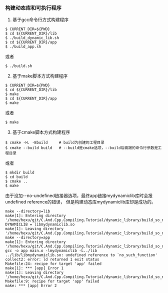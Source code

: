 ### 构建动态库和可执行程序

1. 基于gcc命令行方式构建程序
```
$ CURRENT_DIR=${PWD}
$ cd ${CURRENT_DIR}/lib
$ ./build_dynamic_lib.sh
$ cd ${CURRENT_DIR}/app
$ ./build_app.sh
```
或者
```
$ ./build.sh
```

2. 基于make脚本方式构建程序
```
$ CURRENT_DIR=${PWD}
$ cd ${CURRENT_DIR}/lib
$ make
$ cd ${CURRENT_DIR}/app
$ make
```
或者
```
$ make
```

3. 基于cmake脚本方式构建程序
```
$ cmake -H. -Bbuild     # build为创建的工程目录
$ cmake --build build   # --build是cmake选项，--build后面跟的命令行参数是工程目录
```
或者
```
$ mkdir build
$ cd build
$ cmake ..
$ make
```

由于没加--no-undefined链接器选项，最终app链接mydynamiclib库时会报undefined reference的错误，
但是构建动态库mydynamiclib库却是成功的。

```
make --directory=lib 
make[1]: Entering directory '/home/hexu/git/C.And.Cpp.Compiling.Tutorial/dynamic_library/build_so_no_undefined/default/c/lib'
DYNAMICLIB = libmydynamiclib.so
make[1]: Leaving directory '/home/hexu/git/C.And.Cpp.Compiling.Tutorial/dynamic_library/build_so_no_undefined/default/c/lib'
make --directory=app 
make[1]: Entering directory '/home/hexu/git/C.And.Cpp.Compiling.Tutorial/dynamic_library/build_so_no_undefined/default/c/app'
gcc -o app main.o -lmydynamiclib -L../lib
../lib/libmydynamiclib.so: undefined reference to `no_such_function'
collect2: error: ld returned 1 exit status
Makefile:24: recipe for target 'app' failed
make[1]: *** [app] Error 1
make[1]: Leaving directory '/home/hexu/git/C.And.Cpp.Compiling.Tutorial/dynamic_library/build_so_no_undefined/default/c/app'
Makefile:9: recipe for target 'app' failed
make: *** [app] Error 2
```

